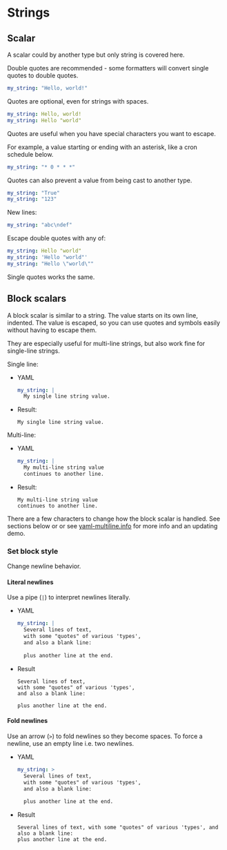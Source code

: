 # Strings


## Scalar

A scalar could by another type but only string is covered here.

Double quotes are recommended - some formatters will convert single quotes to double quotes.

```yaml
my_string: "Hello, world!"
```

Quotes are optional, even for strings with spaces. 

```yaml
my_string: Hello, world!
my_string: Hello "world"
```

Quotes are useful when you have special characters you want to escape. 

For example, a value starting or ending with an asterisk, like a cron schedule below.

```yaml
my_string: "* 0 * * *"
```

Quotes can also prevent a value from being cast to another type.

```yaml
my_string: "True"
my_string: "123"
```

New lines:

```yaml
my_string: "abc\ndef"
```

Escape double quotes with any of:

```yaml
my_string: Hello "world"
my_string: 'Hello "world"'
my_string: "Hello \"world\""
```

Single quotes works the same.


## Block scalars

A block scalar is similar to a string. The value starts on its own line, indented. The value is escaped, so you can use quotes and symbols easily without having to escape them.

They are especially useful for multi-line strings, but also work fine for single-line strings.

Single line:

- YAML
    ```yaml
    my_string: |
      My single line string value.
    ```
- Result:
    ```
    My single line string value.
    ```


Multi-line:

- YAML
    ```yaml
    my_string: |
      My multi-line string value
      continues to another line.
    ```
- Result:
    ```
    My multi-line string value
    continues to another line.
    ```

There are a few characters to change how the block scalar is handled. See sections below or or see [yaml-multiline.info](https://yaml-multiline.info/) for more info and an updating demo.

### Set block style

Change newline behavior.

#### Literal newlines

Use a pipe (`|`) to interpret newlines literally.

- YAML
    ```yaml
    my_string: |
      Several lines of text,
      with some "quotes" of various 'types',
      and also a blank line:
      
      plus another line at the end.
    ```
- Result
    ```
    Several lines of text,
    with some "quotes" of various 'types',
    and also a blank line:
    
    plus another line at the end.
    ```

#### Fold newlines

Use an arrow (`>`) to fold newlines so they become spaces. To force a newline, use an empty line i.e. two newlines.

- YAML
    ```yaml
    my_string: >
      Several lines of text,
      with some "quotes" of various 'types',
      and also a blank line:
      
      plus another line at the end.
    ```
- Result
    ```
    Several lines of text, with some "quotes" of various 'types', and also a blank line:
    plus another line at the end.
    ```

